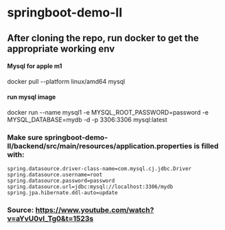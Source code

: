 # springboot-demo-II

## After cloning the repo, run docker to get the appropriate working env

#### Mysql for apple m1
docker pull --platform linux/amd64 mysql
#### run mysql image
docker run --name mysql1 -e MYSQL_ROOT_PASSWORD=password -e MYSQL_DATABASE=mydb -d -p 3306:3306 mysql:latest

### Make sure springboot-demo-II/backend/src/main/resources/application.properties is filled with:
         
    spring.datasource.driver-class-name=com.mysql.cj.jdbc.Driver
    spring.datasource.username=root
    spring.datasource.password=password
    spring.datasource.url=jdbc:mysql://localhost:3306/mydb
    spring.jpa.hibernate.ddl-auto=update


### Source: https://www.youtube.com/watch?v=aYvU0vI_Tg0&t=1523s
